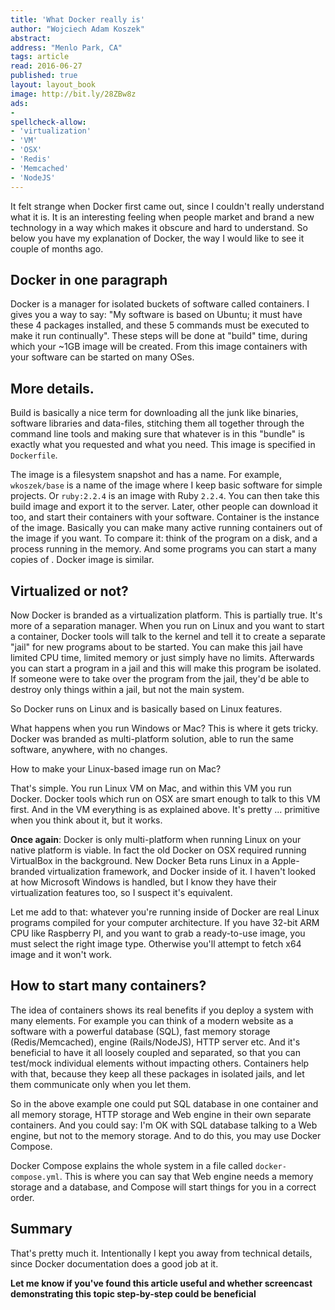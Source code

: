 ```yaml
---
title: 'What Docker really is'
author: "Wojciech Adam Koszek"
abstract:
address: "Menlo Park, CA"
tags: article
read: 2016-06-27
published: true
layout: layout_book
image: http://bit.ly/28ZBw8z
ads:
-
spellcheck-allow:
- 'virtualization'
- 'VM'
- 'OSX'
- 'Redis'
- 'Memcached'
- 'NodeJS'
---
```


It felt strange when Docker first came out, since I couldn't really
understand what it is. It is an interesting feeling when people market and
brand a new technology in a way which makes it obscure and hard to
understand. So below you have my explanation of Docker, the way I would like
to see it couple of months ago.

## Docker in one paragraph

Docker is a manager for isolated buckets of software called containers. I
gives you a way to say: "My software is based on Ubuntu; it must have these
4 packages installed, and these 5 commands must be executed to make it run
continually". These steps will be done at "build" time, during which your
~1GB image will be created. From this image containers with your software
can be started on many OSes.

## More details.

Build is basically a nice term for downloading all the junk like binaries,
software libraries and data-files, stitching them all together through the
command line tools and making sure that whatever is in this "bundle" is
exactly what you requested and what you need. This image is specified in
`Dockerfile`.

The image is a filesystem snapshot and has a name. For example,
`wkoszek/base` is a name of the image where I keep basic software for simple
projects. Or `ruby:2.2.4` is an image with Ruby `2.2.4`. You can then take
this build image and export it to the server. Later, other people can
download it too, and start their containers with your software. Container is
the instance of the image. Basically you can make many active running
containers out of the image if you want. To compare it: think of the program
on a disk, and a process running in the memory. And some programs you can
start a many copies of . Docker image is similar.

## Virtualized or not?

Now Docker is branded as a virtualization platform. This is partially true.
It's more of a separation manager. When you run on Linux and you want to
start a container, Docker tools will talk to the kernel and tell it to
create a separate "jail" for new programs about to be started. You can make
this jail have limited CPU time, limited memory or just simply have no
limits. Afterwards you can start a program in a jail and this will make this
program be isolated. If someone were to take over the program from the jail,
they'd be able to destroy only things within a jail, but not the main
system.

So Docker runs on Linux and is basically based on Linux features.

What happens when you run Windows or Mac? This is where it gets tricky.
Docker was branded as multi-platform solution, able to run the same
software, anywhere, with no changes.

How to make your Linux-based image run on Mac?

That's simple. You run Linux VM on Mac, and within this VM you run Docker.
Docker tools which run on OSX are smart enough to talk to this VM first. And
in the VM everything is as explained above. It's pretty ... primitive when
you think about it, but it works.

**Once again**: Docker is only multi-platform when running Linux on your
native platform is viable. In fact the old Docker on OSX required running
VirtualBox in the background. New Docker Beta runs Linux in a Apple-branded
virtualization framework, and Docker inside of it. I haven't looked at how
Microsoft Windows is handled, but I know they have their virtualization
features too, so I suspect it's equivalent.

Let me add to that: whatever you're running inside of Docker are real Linux
programs compiled for your computer architecture. If you have 32-bit ARM CPU
like Raspberry PI, and you want to grab a ready-to-use image, you must
select the right image type. Otherwise you'll attempt to fetch x64 image and
it won't work.

## How to start many containers?

The idea of containers shows its real benefits if you deploy a system with
many elements. For example you can think of a modern website as a software
with a powerful database (SQL), fast memory storage (Redis/Memcached),
engine (Rails/NodeJS), HTTP server etc. And it's beneficial to have it all
loosely coupled and separated, so that you can test/mock individual elements
without impacting others. Containers help with that, because they keep all
these packages in isolated jails, and let them communicate only when you let
them.

So in the above example one could put SQL database in one container and all
memory storage, HTTP storage and Web engine in their own separate
containers. And you could say: I'm OK with SQL database talking to a Web
engine, but not to the memory storage. And to do this, you may use Docker
Compose.

Docker Compose explains the whole system in a file called
`docker-compose.yml`. This is where you can say that Web engine needs a
memory storage and a database, and Compose will start things for you in a
correct order.

## Summary

That's pretty much it. Intentionally I kept you away from technical details,
since Docker documentation does a good job at it.

**Let me know if you've found this article useful and whether screencast
demonstrating this topic step-by-step could be beneficial**
